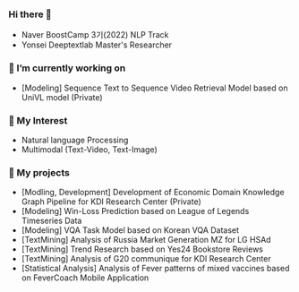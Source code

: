 ### Hi there 👋
- Naver BoostCamp 3기(2022) NLP Track 
- Yonsei Deeptextlab Master's Researcher

### 🔭 I’m currently working on
- [Modeling] Sequence Text to Sequence Video Retrieval Model based on UniVL model (Private)


### 🌱 My Interest
- Natural language Processing
- Multimodal (Text-Video, Text-Image)

### 👯 My projects
- [Modling, Development] Development of Economic Domain Knowledge Graph Pipeline for KDI Research Center (Private)
- [Modeling] Win-Loss Prediction based on League of Legends Timeseries Data
- [Modeling] VQA Task Model based on Korean VQA Dataset  
- [TextMining] Analysis of Russia Market Generation MZ for LG HSAd
- [TextMining] Trend Research based on Yes24 Bookstore Reviews
- [TextMining] Analysis of G20 communique for KDI Research Center
- [Statistical Analysis] Analysis of Fever patterns of mixed vaccines based on FeverCoach Mobile Application




<!--
**maxha97/maxha97** is a ✨ _special_ ✨ repository because its `README.md` (this file) appears on your GitHub profile.

Here are some ideas to get you started:

- 🔭 I’m currently working on ...
- 🌱 I’m currently learning ...
- 👯 I’m looking to collaborate on ...
- 🤔 I’m looking for help with ...
- 💬 Ask me about ...
- 📫 How to reach me: ...
- 😄 Pronouns: ...
- ⚡ Fun fact: ...
-->
